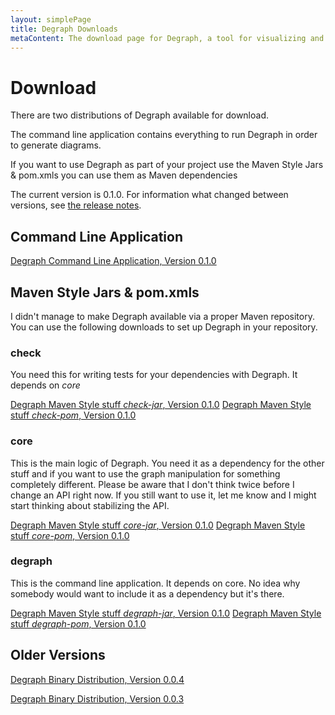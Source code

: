 ```yaml
---
layout: simplePage
title: Degraph Downloads
metaContent: The download page for Degraph, a tool for visualizing and testing package dependencies in JVM code.
---
```


# Download #

There are two distributions of Degraph available for download. 

The command line application contains everything to run Degraph in order to generate diagrams.
 
If you want to use Degraph as part of your project use the Maven Style Jars & pom.xmls you can use them as Maven dependencies

The current version is 0.1.0. For information what changed between versions, see [the release notes](https://github.com/schauder/degraph/blob/master/releaseNotes.md).

## Command Line Application ##

[Degraph Command Line Application, Version 0.1.0](http://dl.bintray.com/schauder/schauderhaft-de/degraph-0.1.0.zip)

## Maven Style Jars & pom.xmls ##

I didn't manage to make Degraph available via a proper Maven repository. You can use the following downloads to set up Degraph in your repository. 

### check ###

You need this for writing tests for your dependencies with Degraph. It depends on *core*

[Degraph Maven Style stuff *check-jar*, Version 0.1.0](http://dl.bintray.com/schauder/schauderhaft-de/check-0.1.0.jar)
[Degraph Maven Style stuff *check-pom*, Version 0.1.0](http://dl.bintray.com/schauder/schauderhaft-de/check-0.1.0.pom)

### core ###

This is the main logic of Degraph. You need it as a dependency for the other stuff and if you want to use the graph manipulation for something completely different. Please be aware that I don't think twice before I change an API right now. If you still want to use it, let me know and I might start thinking about stabilizing the API.

[Degraph Maven Style stuff *core-jar*, Version 0.1.0](http://dl.bintray.com/schauder/schauderhaft-de/core-0.1.0.jar)
[Degraph Maven Style stuff *core-pom*, Version 0.1.0](http://dl.bintray.com/schauder/schauderhaft-de/core-0.1.0.pom)

### degraph ###

This is the command line application. It depends on core. No idea why somebody would want to include it as a dependency but it's there.

[Degraph Maven Style stuff *degraph-jar*, Version 0.1.0](http://dl.bintray.com/schauder/schauderhaft-de/degraph-0.1.0.jar)
[Degraph Maven Style stuff *degraph-pom*, Version 0.1.0](http://dl.bintray.com/schauder/schauderhaft-de/degraph-0.1.0.pom)

## Older Versions ##

[Degraph Binary Distribution, Version 0.0.4](http://dl.bintray.com/schauder/schauderhaft-de/degraph-0.0.4.zip)

[Degraph Binary Distribution, Version 0.0.3](http://dl.bintray.com/schauder/schauderhaft-de/degraph-0.0.3.zip)